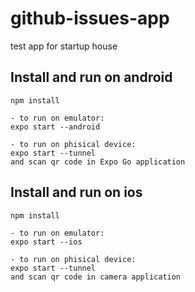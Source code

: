 # github-issues-app
test app for startup house

## Install and run on android
```
npm install

- to run on emulator:
expo start --android

- to run on phisical device:
expo start --tunnel
and scan qr code in Expo Go application
```

## Install and run on ios
```
npm install

- to run on emulator:
expo start --ios

- to run on phisical device:
expo start --tunnel
and scan qr code in camera application
```
